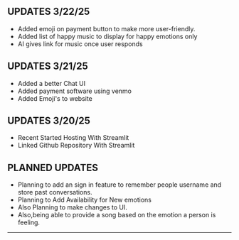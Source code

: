
UPDATES 3/22/25
-----------------------------------------------------------------------
* Added emoji on payment button to make more user-friendly.
* Added list of happy music to display for happy emotions only
* AI gives link for music once user responds
  
UPDATES 3/21/25
-----------------------------------------------------------------------
* Added a better Chat UI
* Added payment software using venmo
* Added Emoji's to website



UPDATES 3/20/25
----------------------------------------------------------------------
* Recent Started Hosting With Streamlit
* Linked Github Repository With Streamlit



PLANNED UPDATES
------------------------------------------------------------------------
* Planning to add an sign in feature to remember people username and store past conversations.
* Planning to Add Availability for New emotions 
* Also Planning to make changes to UI.
* Also,being able to provide a song based on the emotion a person is feeling.
------------------------------------------------------------------------
